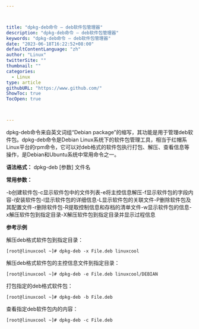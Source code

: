 ```yaml
---



title: "dpkg-deb命令 – deb软件包管理器"
description: "dpkg-deb命令 – deb软件包管理器"
keywords: "dpkg-deb命令 – deb软件包管理器"
date: "2023-06-18T16:22:52+08:00"
defaultContentLanguage: "zh"
author: "Linux"
twitterSite: ""
thumbnail: ""
categories:
  - Linux
type: article
githubURL: "https://www.github.com/"
ShowToc: true
TocOpen: true



---
```


dpkg-deb命令来自英文词组“Debian package”的缩写，其功能是用于管理deb软件包。dpkg-deb命令是Debian Linux系统下的软件包管理工具，相当于红帽系Linux平台的rpm命令，它可以对deb格式的软件包执行打包、解压、查看信息等操作，是Debian和Ubuntu系统中常用命令之一。

**语法格式：** dpkg-deb [参数] 文件名

**常用参数：**

-b创建软件包-c显示软件包中的文件列表-e将主控信息解压-f显示软件包的字段内容-i安装软件包-l显示软件包的详细信息-L显示软件包的关联文件-P删除软件包及其配置文件-r删除软件包-R提取控制信息和存档的清单文件-w显示软件包的信息-x解压软件包到指定目录-X解压软件包到指定目录并显示过程信息

**参考示例**

解压deb格式软件包到指定目录：

```
[root@linuxcool ~]# dpkg-deb -x File.deb linuxcool
```

解压deb格式软件包的主控信息文件到指定目录：

```
[root@linuxcool ~]# dpkg-deb -e File.deb linuxcool/DEBIAN
```

打包指定的deb格式软件包：

```
[root@linuxcool ~]# dpkg-deb -b File.deb
```

查看指定deb软件包内的内容：

```
[root@linuxcool ~]# dpkg-deb -c File.deb
```